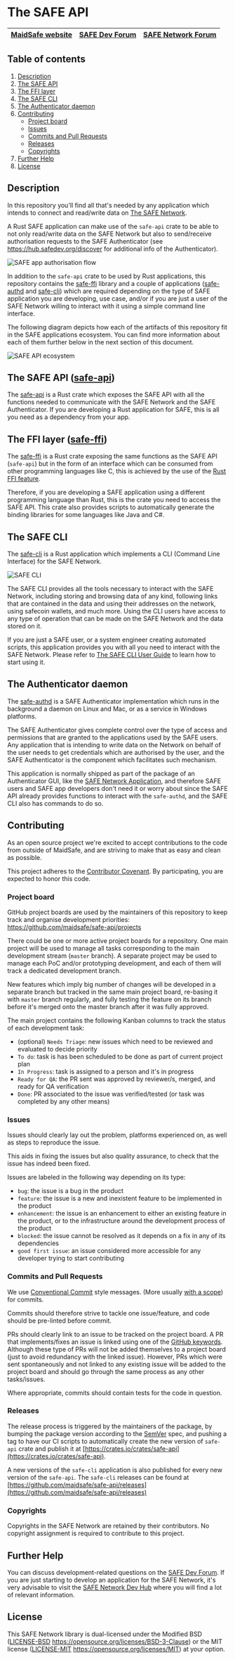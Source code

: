 # The SAFE API

| [MaidSafe website](https://maidsafe.net) | [SAFE Dev Forum](https://forum.safedev.org) | [SAFE Network Forum](https://safenetforum.org) |
|:----------------------------------------:|:-------------------------------------------:|:----------------------------------------------:|

## Table of contents

1. [Description](#description)
2. [The SAFE API](#the-safe-api-safe-api)
3. [The FFI layer](#the-ffi-layer-safe-ffi)
4. [The SAFE CLI](#the-safe-cli)
5. [The Authenticator daemon](#the-authenticator-daemon)
6. [Contributing](#contributing)
    * [Project board](#project-board)
    * [Issues](#issues)
    * [Commits and Pull Requests](#commits-and-pull-requests)
    * [Releases](#releases)
    * [Copyrights](#copyrights)
7. [Further Help](#further-help)
8. [License](#license)

## Description

In this repository you'll find all that's needed by any application which intends to connect and read/write data on [The SAFE Network](https://safenetwork.tech).

A Rust SAFE application can make use of the `safe-api` crate to be able to not only read/write data on the SAFE Network but also to send/receive authorisation requests to the SAFE Authenticator (see https://hub.safedev.org/discover for additional info of the Authenticator).

![SAFE app authorisation flow](misc/auth-flow-diagram.png)

In addition to the `safe-api` crate to be used by Rust applications, this repository contains the [safe-ffi](safe-ffi) library and a couple of applications ([safe-authd](safe-authd) and [safe-cli](safe-cli)) which are required depending on the type of SAFE application you are developing, use case, and/or if you are just a user of the SAFE Network willing to interact with it using a simple command line interface.

The following diagram depicts how each of the artifacts of this repository fit in the SAFE applications ecosystem. You can find more information about each of them further below in the next section of this document.

![SAFE API ecosystem](misc/safe-api-ecosystem.png)

## The SAFE API ([safe-api](safe-api))

The [safe-api](safe-api) is a Rust crate which exposes the SAFE API with all the functions needed to communicate with the SAFE Network and the SAFE Authenticator. If you are developing a Rust application for SAFE, this is all you need as a dependency from your app.

## The FFI layer ([safe-ffi](safe-ffi))

The [safe-ffi](safe-ffi) is a Rust crate exposing the same functions as the SAFE API (`safe-api`) but in the form of an interface which can be consumed from other programming languages like C, this is achieved by the use of the [Rust FFI feature](https://doc.rust-lang.org/book/ch19-01-unsafe-rust.html#using-extern-functions-to-call-external-code).

Therefore, if you are developing a SAFE application using a different programming language than Rust, this is the crate you need to access the SAFE API. This crate also provides scripts to automatically generate the binding libraries for some languages like Java and C#.

## The SAFE CLI

The [safe-cli](safe-cli) is a Rust application which implements a CLI (Command Line Interface) for the SAFE Network.

![SAFE CLI](misc/safe-cli-animation.svg)

The SAFE CLI provides all the tools necessary to interact with the SAFE Network, including storing and browsing data of any kind, following links that are contained in the data and using their addresses on the network, using safecoin wallets, and much more. Using the CLI users have access to any type of operation that can be made on the SAFE Network and the data stored on it.

If you are just a SAFE user, or a system engineer creating automated scripts, this application provides you with all you need to interact with the SAFE Network. Please refer to [The SAFE CLI User Guide](safe-cli/README.md) to learn how to start using it.

## The Authenticator daemon

The [safe-authd](safe-authd) is a SAFE Authenticator implementation which runs in the background a daemon on Linux and Mac, or as a service in Windows platforms.

The SAFE Authenticator gives complete control over the type of access and permissions that are granted to the applications used by the SAFE users. Any application that is intending to write data on the Network on behalf of the user needs to get credentials which are authorised by the user, and the SAFE Authenticator is the component which facilitates such mechanism.

This application is normally shipped as part of the package of an Authenticator GUI, like the [SAFE Network Application](), and therefore SAFE users and SAFE app developers don't need it or worry about since the SAFE API already provides functions to interact with the `safe-authd`, and the SAFE CLI also has commands to do so.

## Contributing

As an open source project we're excited to accept contributions to the code from outside of MaidSafe, and are striving to make that as easy and clean as possible.

This project adheres to the [Contributor Covenant](https://www.contributor-covenant.org/). By participating, you are expected to honor this code.

### Project board

GitHub project boards are used by the maintainers of this repository to keep track and organise development priorities: https://github.com/maidsafe/safe-api/projects

There could be one or more active project boards for a repository. One main project will be used to manage all tasks corresponding to the main development stream (`master` branch). A separate project may be used to manage each PoC and/or prototyping development, and each of them will track a dedicated development branch.

New features which imply big number of changes will be developed in a separate branch but tracked in the same main project board, re-basing it with `master` branch regularly, and fully testing the feature on its branch before it's merged onto the master branch after it was fully approved.

The main project contains the following Kanban columns to track the status of each development task:
- (optional) `Needs Triage`: new issues which need to be reviewed and evaluated to decide priority
- `To do`: task is has been scheduled to be done as part of current project plan
- `In Progress`: task is assigned to a person and it's in progress
- `Ready for QA`: the PR sent was approved by reviewer/s, merged, and ready for QA verification
- `Done`: PR associated to the issue was verified/tested (or task was completed by any other means)

### Issues

Issues should clearly lay out the problem, platforms experienced on, as well as steps to reproduce the issue.

This aids in fixing the issues but also quality assurance, to check that the issue has indeed been fixed.

Issues are labeled in the following way depending on its type:
- `bug`: the issue is a bug in the product
- `feature`: the issue is a new and inexistent feature to be implemented in the product
- `enhancement`: the issue is an enhancement to either an existing feature in the product, or to the infrastructure around the development process of the product
- `blocked`: the issue cannot be resolved as it depends on a fix in any of its dependencies
- `good first issue`: an issue considered more accessible for any developer trying to start contributing

### Commits and Pull Requests

We use [Conventional Commit](https://www.conventionalcommits.org/en/v1.0.0-beta.3/) style messages. (More usually [with a scope](https://www.conventionalcommits.org/en/v1.0.0-beta.3/#commit-message-with-scope)) for commits.

Commits should therefore strive to tackle one issue/feature, and code should be pre-linted before commit.

PRs should clearly link to an issue to be tracked on the project board. A PR that implements/fixes an issue is linked using one of the [GitHub keywords](https://help.github.com/articles/closing-issues-using-keywords). Although these type of PRs will not be added themselves to a project board (just to avoid redundancy with the linked issue). However, PRs which were sent spontaneously and not linked to any existing issue will be added to the project board and should go through the same process as any other tasks/issues.

Where appropriate, commits should contain tests for the code in question.

### Releases

The release process is triggered by the maintainers of the package, by bumping the package version according to the [SemVer](https://semver.org/) spec, and pushing a tag to have our CI scripts to automatically create the new version of `safe-api` crate and publish it at [https://crates.io/crates/safe-api](https://crates.io/crates/safe-api).

A new versions of the `safe-cli` application is also published for every new version of the `safe-api`. The `safe-cli` releases can be found at [https://github.com/maidsafe/safe-api/releases](https://github.com/maidsafe/safe-api/releases)

### Copyrights

Copyrights in the SAFE Network are retained by their contributors. No copyright assignment is required to contribute to this project.

## Further Help

You can discuss development-related questions on the [SAFE Dev Forum](https://forum.safedev.org/).
If you are just starting to develop an application for the SAFE Network, it's very advisable to visit the [SAFE Network Dev Hub](https://hub.safedev.org) where you will find a lot of relevant information.

## License

This SAFE Network library is dual-licensed under the Modified BSD ([LICENSE-BSD](LICENSE-BSD) https://opensource.org/licenses/BSD-3-Clause) or the MIT license ([LICENSE-MIT](LICENSE-MIT) https://opensource.org/licenses/MIT) at your option.
